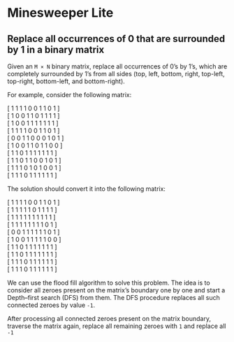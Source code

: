 # Minesweeper Lite

## Replace all occurrences of 0 that are surrounded by 1 in a binary matrix

Given an `M × N` binary matrix, replace all occurrences of 0’s by 1’s, which are completely surrounded by 1’s from all sides (top, left, bottom, right, top-left, top-right, bottom-left, and bottom-right).

For example, consider the following matrix:

&#x20;\[  1  1  1  1  0  0  1  1  0  1  ]\
&#x20;\[  1  0  0  1  1  0  1  1  1  1  ]\
&#x20;\[  1  0  0  1  1  1  1  1  1  1  ]\
&#x20;\[  1  1  1  1  0  0  1  1  0  1  ]\
&#x20;\[  0  0  1  1  0  0  0  1  0  1  ]\
&#x20;\[  1  0  0  1  1  0  1  1  0  0  ]\
&#x20;\[  1  1  0  1  1  1  1  1  1  1  ]\
&#x20;\[  1  1  0  1  1  0  0  1  0  1  ]\
&#x20;\[  1  1  1  0  1  0  1  0  0  1  ]\
&#x20;\[  1  1  1  0  1  1  1  1  1  1  ]

The solution should convert it into the following matrix:

&#x20;\[  1  1  1  1  0  0  1  1  0  1  ]\
&#x20;\[  1  1  1  1  1  0  1  1  1  1  ]\
&#x20;\[  1  1  1  1  1  1  1  1  1  1  ]\
&#x20;\[  1  1  1  1  1  1  1  1  0  1  ]\
&#x20;\[  0  0  1  1  1  1  1  1  0  1  ]\
&#x20;\[  1  0  0  1  1  1  1  1  0  0  ]\
&#x20;\[  1  1  0  1  1  1  1  1  1  1  ]\
&#x20;\[  1  1  0  1  1  1  1  1  1  1  ]\
&#x20;\[  1  1  1  0  1  1  1  1  1  1  ]\
&#x20;\[  1  1  1  0  1  1  1  1  1  1  ]



We can use the flood fill algorithm to solve this problem. The idea is to consider all zeroes present on the matrix’s boundary one by one and start a Depth–first search (DFS) from them. The DFS procedure replaces all such connected zeroes by value `-1`.

After processing all connected zeroes present on the matrix boundary, traverse the matrix again, replace all remaining zeroes with `1` and replace all `-1`
